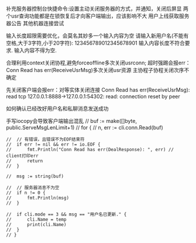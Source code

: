 补充服务器控制台快捷命令:设置主动关闭服务器的方式，并通知，关闭后屏显
两个usr查询功能都是在锁恢复后才向客户端输出，应该影响不大
用户上线获取服务器公告
其他机器连接尝试

输入长度超限需要优化，会莫名其妙多一个输入内容为空
请输入新用户名(不能有空格,大于3字符,小于20字符): 
123456789012345678901
输入内容长度不符合要求.
输入内容不得为空.

合理利用context关闭协程,避免forceoffline多次关闭usrconn;
超时强踢会报err：Conn Read has err(ReceiveUsrMsg)多次关闭usr资源
主协程子协程关闭次序不确定

先关闭客户端会报err：对等实体关闭连接
Conn Read has err(ReceiveUsrMsg):  read tcp 127.0.0.1:8888->127.0.0.1:54302: read: connection reset by peer

如何确认已经改好用户名和私聊消息发送成功

手写iocopy会导致客户端输出混乱
	// buf := make([]byte, public.ServeMsgLenLimit+1)
	// for {
	// 	n, err := cli.conn.Read(buf)

	// 	// 有错误，且错误不为EOF结束符
	// 	if err != nil && err != io.EOF {
	// 		fmt.Println("Conn Read has err(DealResponse): ", err) // client打印err
	// 		return
	// 	}

	// 	msg := string(buf)

	// 	// 服务器消息不为空
	// 	if n != 0 {
	// 		fmt.Println(msg)
	// 	}

	// 	if cli.mode == 3 && msg == "用户名已更新." {
	// 		cli.Name = temp
	// 		print(cli.Name)
	// 	}
	// }